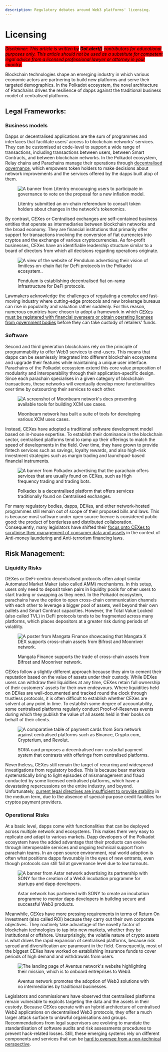 ```yaml
---
description: Regulatory debates around Web3 platforms' licensing.
---
```


# Licensing

_<mark style="background-color:red;">Disclaimer: This article is written by</mark> <mark style="background-color:red;"></mark><mark style="background-color:red;">**Dot.alert()**</mark> <mark style="background-color:red;"></mark><mark style="background-color:red;">contributors for educational purposes only. This article should not be used as a substitute for competent legal advice from a licensed professional lawyer or attorney in your country.</mark>_



Blockchain technologies shape an emerging industry in which various economic actors are partnering to build new platforms and serve their targeted demographics. In the Polkadot ecosystem, the novel architecture of Parachains drives the resilience of dapps against the traditional business model of centralised platforms.



## Legal Frameworks:

### Business models

Dapps or decentralised applications are the sum of programmes and interfaces that facilitate users' access to blockchain networks' services. They can be customised at code-level to support a wide range of transactions, including transactions between users, between Smart Contracts, and between blockchain networks. In the Polkadot ecosystem, Relay chains and Parachains manage their operations through [decentralised governance](../../3.operations/voting/), which empowers token holders to make decisions about network improvements and the services offered by the dapps built atop of them.

<figure><img src="../../../.gitbook/assets/R_PLitentryGov.png" alt="A banner from Litentry encouraging users to participate in governance to vote on the proposal for a new inflation model."><figcaption><p>Litentry submitted an on-chain referendum to consult token holders about changes in the network's tokenomics.</p></figcaption></figure>

By contrast, CEXes or Centralised exchanges are self-contained business entities that operate as intermediaries between blockchain networks and the broad economy. They are financial institutions that primarily offer support for transactions involving the conversion of fiat currencies into cryptos and the exchange of various cryptocurrencies. As for-profit businesses, CEXes have an identifiable leadership structure similar to a board of directors from which all decisions regarding operations originate.

<figure><img src="../../../.gitbook/assets/R_PPendulumFX.JPG" alt="A view of the website of Pendulum advertising their vision of limitless on-chain fiat for DeFi protocols in the Polkadot ecosystem.."><figcaption><p>Pendulum is establishing decentralised fiat on-ramp infrastructure for DeFi protocols.</p></figcaption></figure>

Lawmakers acknowledge the challenges of regulating a complex and fast-moving industry where cutting-edge protocols and new brokerage bureaus can rise in popularity and valuation rather suddenly. For this reason, numerous countries have chosen to adopt a framework in which [CEXes must be registered with financial overseers or obtain operating licenses from government bodies](https://www.offshore-protection.com/how-to-set-up-a-crypto-exchange-licence) before they can take custody of retailers' funds.&#x20;



### Software

Second and third generation blockchains rely on the principle of programmability to offer Web3 services to end-users. This means that dapps can be seamlessly integrated into different blockchain ecosystems and upgrade their features while maintaining a unique user interface. Parachains of the Polkadot ecosystem extend this core value proposition of modularity and interoperability through their application-specific design. Since each parachain specialises in a given category of blockchain transactions, these networks will eventually develop more functionalities over time by outsourcing their services to each other.&#x20;

<figure><img src="../../../.gitbook/assets/R_PMoonbeamXCMSuite.JPG" alt="A screenshot of Moonbeam network&#x27;s docs presenting available tools for building XCM use cases."><figcaption><p>Moonbeam network has built a suite of tools for developing various XCM uses cases.</p></figcaption></figure>

Instead, CEXes have adopted a traditional software development model based on in-house expertise. To establish their dominance in the blockchain sector, centralised platforms tend to ramp up their offerings to match the speed of developments in the field. Over time, they have grown to provide fintech services such as savings, loyalty rewards, and also high-risk investment strategies such as margin trading and launchpad-based financial instruments. &#x20;

<figure><img src="../../../.gitbook/assets/R_PPolkadex.jpg" alt="A banner from Polkadex advertising that the parachain offers services that are usually found on CEXes, such as High frequency trading and trading bots."><figcaption><p>Polkadex is a decentralised platform that offers services traditionally found on Centralised exchanges.</p></figcaption></figure>

For many regulatory bodies, dapps, DEXes, and other network-hosted programmes still remain out of scope of their proposed bills and laws. This is because most software under open source licence is considered public good: the product of borderless and distributed collaboration. Consequently, many legislators have shifted their [focus onto CEXes to scrutinise their management of consumer data and assets](https://www.austrac.gov.au/business/industry-specific-guidance/digital-currency-exchange-providers) in the context of Anti-money laundering and Anti-terrorism financing laws.&#x20;



## Risk Management:

### Liquidity Risks

DEXes or DeFi-centric decentralised protocols often adopt similar Automated Market Maker (also called AMM) mechanisms. In this setup, users only need to deposit token pairs in liquidity pools for other users to start trading or swapping as they need. In the Polkadot ecosystem, parachains have the option to open cross-chain communication channels with each other to leverage a bigger pool of assets, well beyond their own pallets and Smart Contract capacities. However, the Total Value Locked (also called TVL) in DeFi protocols tends to be fragmented across many platforms, which places depositors at a greater risk during periods of volatility.

<figure><img src="../../../.gitbook/assets/R_PMangataassets.jpg" alt="A poster from Mangata Finance showcasing that Mangata X DEX supports cross-chain assets from Bifrost and Moonriver network."><figcaption><p>Mangata Finance supports the trade of cross-chain assets from Bifrost and Moonriver network. </p></figcaption></figure>

CEXes follow a slightly different approach because they aim to cement their reputation based on the value of assets under their custody. While DEXes users can withdraw their liquidities at any time, CEXes retain full ownership of their customers' assets for their own endeavours. Where liquidities held on DEXes are well-documented and tracked round the clock through trustless protocols, it is often difficult to establish whether CEXes are solvent at any point in time. To establish some degree of accountability, some centralised platforms regularly conduct Proof-of-Reserves events during which they publish the value of all assets held in their books on behalf of their clients.

<figure><img src="../../../.gitbook/assets/R_PSoraCard.png" alt="A comparative table of payment cards from Sora network against centralised platforms such as Binance, Crypto.com, Crypterium, and Revolut."><figcaption><p>SORA card proposes a decentralised non-custodial payment system that contrasts with offerings from centralised platforms.</p></figcaption></figure>

Nevertheless, CEXes still remain the target of recurring and widespread investigations from regulatory bodies. This is because bear markets systematically bring to light episodes of mismanagement and fraud conducted by some licensed centralised platforms, which have a devastating repercussions on the entire industry, and beyond. Unfortunately, [current legal directives are insufficient to provide stability](https://deliverypdf.ssrn.com/delivery.php?ID=488007067005081123094098083064080110058022049054058085108021084027104004025090120018122027044107111060037066098095079095109115006036025010060126120072026079074119025054007078010126102123112123115065003020066114022103118121071001021103087090125101073\&EXT=pdf\&INDEX=TRUE) in the medium term, due to the absence of special-purpose credit facilities for cryptos payment providers.



### Operational Risks

At a basic level, dapps come with functionalities that can be deployed across multiple network and ecosystems. This makes them very easy to replicate and adapt to various markets. Dapp developers of the Polkadot ecosystem have the added advantage that their products can evolve through interoperable services and ongoing technical support from parachain teams. In an open source environment, real world adoption is often what positions dapps favourably in the eyes of new entrants, even though protocols can still fail at governance level due to low turnouts.

<figure><img src="../../../.gitbook/assets/R_PAstarWeb3incubation.JPG" alt="A banner from Astar network advertising its partnership with SONY for the creation of a Web3 incubation programme for startups and dapp developers."><figcaption><p>Astar network has partnered with SONY to create an incubation programme to mentor dapp developers in building secure and successful Web3 products.</p></figcaption></figure>

Meanwhile, CEXes have more pressing requirements in terms of Return On Investment (also called ROI) because they carry out their own corporate objectives. They routinely take advantage of the novelty factor of blockchain technologies to tap into new markets, whether they be institutional or offshore. Unsurprisingly, the volatile nature of crypto assets is what drives the rapid expansion of centralised platforms, because risk spread and diversification are paramount in the field. Consequently, most of the biggest CEXes have worked on establishing insurance funds to cover periods of high demand and withdrawals from users.

<figure><img src="../../../.gitbook/assets/R_PAventusSolutions.JPG" alt="The landing page of Aventus network&#x27;s website highlighting their mission, which is to onboard entreprises to Web3."><figcaption><p>Aventus network promotes the adoption of Web3 solutions with no intermediaries by traditional businesses.</p></figcaption></figure>

Legislators and commissioners have observed that centralised platforms remain vulnerable to exploits targeting the data and the assets in their custody. Because CEXes operate with an hybrid architecture of centralised Web2 applications on decentralised Web3 protocols, they offer a much larger attack surface to unlawful organisations and groups. Recommendations from legal supervisors are evolving to mandate the standardisation of software audits and risk assessments procedures to prevent hack-related losses. Still, these emerging systems rely on different components and services that can be [hard to oversee from a non-technical perspective](https://www.sec.gov/news/press-release/2023-32).

